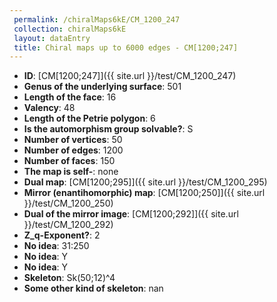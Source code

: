 ```yaml
--- 
 permalink: /chiralMaps6kE/CM_1200_247 
 collection: chiralMaps6kE
 layout: dataEntry
 title: Chiral maps up to 6000 edges - CM[1200;247]
---
```


- **ID**: [CM[1200;247]]({{ site.url }}/test/CM_1200_247)
- **Genus of the underlying surface**: 501
- **Length of the face**: 16
- **Valency**: 48
- **Length of the Petrie polygon**: 6
- **Is the automorphism group solvable?**: S
- **Number of vertices**: 50
- **Number of edges**: 1200
- **Number of faces**: 150
- **The map is self-**: none
- **Dual map**: [CM[1200;295]]({{ site.url }}/test/CM_1200_295)
- **Mirror (enantihomorphic) map**: [CM[1200;250]]({{ site.url }}/test/CM_1200_250)
- **Dual of the mirror image**: [CM[1200;292]]({{ site.url }}/test/CM_1200_292)
- **Z_q-Exponent?**: 2
- **No idea**:  31:250
- **No idea**: Y
- **No idea**: Y
- **Skeleton**: Sk(50;12)^4
- **Some other kind of skeleton**: nan

